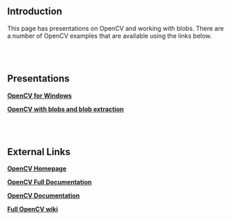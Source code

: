 ## Introduction ##

This page has presentations on OpenCV and working with blobs.  There are a number of OpenCV examples that are available using the links below.

<br><br>
<h2>Presentations</h2>
<b><a href='https://icode-mda.googlecode.com/svn/wiki/3.1_openCV_win.pdf'>OpenCV for Windows</a></b>

<b><a href='https://icode-mda.googlecode.com/svn/wiki/3.2_openCV_blobs.pdf'>OpenCV with blobs and blob extraction</a></b>

<br><br>
<h2>External Links</h2>
<b><a href='http://opencv.willowgarage.com/wiki/'>OpenCV Homepage</a></b>

<b><a href='http://opencv.itseez.com/'>OpenCV Full Documentation</a></b>

<b><a href='http://opencv.willowgarage.com/documentation/cpp/index.html'>OpenCV Documentation</a></b>

<b><a href='http://opencv.willowgarage.com/wiki/FullOpenCVWiki'>Full OpenCV wiki</a></b>

